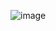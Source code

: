![image](https://user-images.githubusercontent.com/106613839/224521800-59849fcf-ec6b-4694-80ed-ce3d67012d6c.png)

